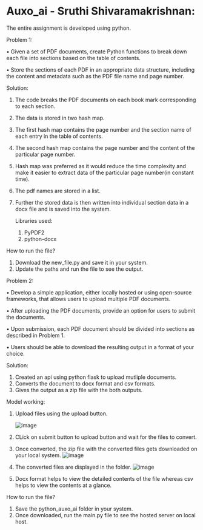 # Auxo_ai - Sruthi Shivaramakrishnan:

The entire assignment is developed using python.

Problem 1:

• Given a set of PDF documents, create Python functions to break down each file into sections
based on the table of contents.

• Store the sections of each PDF in an appropriate data structure, including the content and
metadata such as the PDF file name and page number.

Solution:
1. The code breaks the PDF documents on each book mark corresponding to each section.
2. The data is stored in two hash map.
3. The first hash map contains the page number and the section name of each entry in the table of contents.
4. The second hash map contains the page number and the content of the particular page number.
5. Hash map was preferred as it would reduce the time complexity and make it easier to extract data of the particular page number(in constant time).
6. The pdf names are stored in a list.
7. Further the stored data is then written into individual section data in a docx file and is saved into the system.

   Libraries used:
   1. PyPDF2
   2. python-docx

How to run the file?
1. Download the new_file.py and save it in your system.
2. Update the paths and run the file to see the output.

Problem 2:

• Develop a simple application, either locally hosted or using open-source frameworks, that
allows users to upload multiple PDF documents.

• After uploading the PDF documents, provide an option for users to submit the documents.

• Upon submission, each PDF document should be divided into sections as described in
Problem 1.

• Users should be able to download the resulting output in a format of your choice.

Solution:
1. Created an api using python flask to upload mutliple documents.
2. Converts the document to docx format and csv formats.
3.  Gives the output as a zip file with the both outputs.


Model working:

1. Upload files using the upload button.

   ![image](https://github.com/sruShiva/Auxo_ai/assets/91767610/fd85236b-5c9f-462d-89e1-6d730db89a57)

2. CLick on submit button to upload button and wait for the files to convert.
3. Once converted, the zip file with the converted files gets downloaded on your local system.
   ![image](https://github.com/sruShiva/Auxo_ai/assets/91767610/1b303209-83e3-4eec-be7f-72c949f81936)
4. The converted files are displayed in the folder.
   ![image](https://github.com/sruShiva/Auxo_ai/assets/91767610/f0fc1aec-f8ca-4c0e-938e-9eb8176fb80a)
5. Docx format helps to view the detailed contents of the file whereas csv helps to view the contents at a glance.

How to run the file?
1. Save the python_auxo_ai folder in your system.
2. Once downloaded, run the main.py file to see the hosted server on local host.









   

